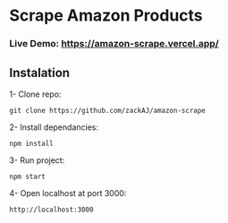 # Scrape Amazon Products

### Live Demo: https://amazon-scrape.vercel.app/

## Instalation

1- Clone repo:
```
git clone https://github.com/zackAJ/amazon-scrape
```

2- Install dependancies:
```
npm install
```

3- Run project:
```
npm start
```

4- Open localhost at port 3000:
```
http://localhost:3000
```